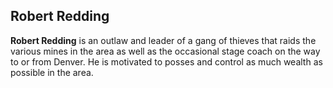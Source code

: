 ## Robert Redding

**Robert Redding** is an outlaw and leader of a gang of thieves that raids the various mines in the area as well as the occasional stage coach on the way to or from Denver. He is motivated to posses and control as much wealth as possible in the area. 